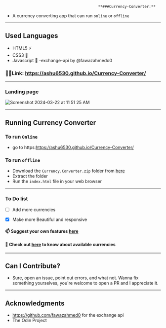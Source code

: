                                               **###Currency-Converter:**
                                              
- A currency converting app that can run `online` or `offline`
---
## Used Languages
- HTML5 ⚡
- CSS3 🌠
- Javascript 🌟
-exchange-api by @fawazahmedo0
### 🔗🔗Link: https://ashu6530.github.io/Currency-Converter/
---
### Landing page
![Screenshot 2024-03-22 at 11 51 25 AM](https://github.com/ashu6530/Currency-Converter/assets/82864661/289ec796-c3e5-4db4-b9d4-8b8126948ba8)


---
## Running Currency Converter
### To run `Online`
- go to https:https://ashu6530.github.io/Currency-Converter/

### To run `offline`
- Download the `Currency.Converter.zip` folder from [here](https://ashu6530.github.io/Currency-Converter/)
- Extract the folder
- Run the `index.html` file in your web browser
---
### To Do list
- [ ] Add more currencies
- [x] Make more Beautiful and responsive


#### 📫 Suggest your own features [here](https://ashu6530.github.io/Currency-Converter/issues/new)
#### 🤑 Check out [here](https://cdn.jsdelivr.net/npm/@fawazahmed0/currency-api@2024-03-02/v1/currencies/eur.json) to know about available currencies
---
## Can I Contribute?
- Sure, open an issue, point out errors, and what not. Wanna fix something yourselves, you're welcome to open a PR and I appreciate it.
---
## Acknowledgments
- https://github.com/fawazahmed0 for the exchange api
- The Odin Project
